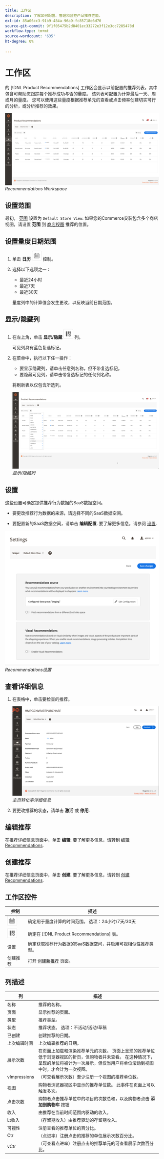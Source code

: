 ```yaml
---
title: 工作区
description: 了解如何配置、管理和监控产品推荐性能。
exl-id: 85a06cc3-91b9-484a-96a9-fc85718e6d70
source-git-commit: 9f1f05475b2d8401ec33272e3f12e3cc7285478d
workflow-type: tm+mt
source-wordcount: '635'
ht-degree: 0%

---
```


# 工作区

的 [!DNL Product Recommendations] 工作区会显示以前配置的推荐列表，其中包含可帮助您跟踪每个推荐成功与否的量度。 该列表可配置为计算最后一天、周或月的量度。 您可以使用这些量度根据推荐单元的查看或点击频率创建切实可行的分析，或分析推荐的效果。

![Recommendations工作区](assets/workspace.png)
_Recommendations Workspace_

## 设置范围

最初， [范围](https://docs.magento.com/user-guide/stores/websites-stores-views.html) 设置为 `Default Store View`. 如果您的Commerce安装包含多个商店视图，请设置 **范围** 到 [商店视图](https://docs.magento.com/user-guide/configuration/scope.html) 推荐的位置。

## 设置量度日期范围

1. 单击 **日历** ![日历选择器](assets/icon-calendar.png) 控制。

1. 选择以下选项之一：

   - 最近24小时
   - 最近7天
   - 最近30天

   量度列中的计算值会发生更改，以反映当前日期范围。

## 显示/隐藏列

1. 在左上角，单击 **显示/隐藏** ![列选择器](assets/icon-show-hide-columns.png) 列。

   可见列具有蓝色复选标记。

1. 在菜单中，执行以下任一操作：

   - 要显示隐藏列，请单击任意列名称，但不带复选标记。
   - 要隐藏可见列，请单击带复选标记的任何列名称。

   将刷新表以仅包含所选列。

   ![Recommendations工作区](assets/workspace-select-columns.png)
   _显示/隐藏列_

## 设置

这些设置可确定提供推荐行为数据的SaaS数据空间。

- 要更改推荐行为数据的来源，请选择不同的SaaS数据空间。

- 要配置新的SaaS数据空间，请单击 **编辑配置**. 要了解更多信息，请参阅 [设置](settings.md).

![Recommendations设置](assets/settings.png)
_Recommendations设置_

## 查看详细信息

1. 在表格中，单击要检查的推荐。

   ![Recommendations工作区](assets/recommendation-detail.png)
   _主页转化率详细信息_

1. 要更改推荐的状态，请单击 **激活** 或 **停用**.

## 编辑推荐

在推荐详细信息页面中，单击 **编辑**. 要了解更多信息，请转到 [编辑Recommendations](edit.md).

## 创建推荐

在推荐详细信息页面中，单击 **创建**. 要了解更多信息，请转到 [创建Recommendations](create.md).

## 工作区控件

| 控制 | 描述 |
|---|---|
| ![日历选择器](assets/icon-calendar.png) | 确定用于量度计算的时间范围。 选项：24小时/7天/30天 |
| ![列选择器](assets/icon-show-hide-columns.png) | 确定在 [!DNL Product Recommendations] 表。 |
| 设置 | 确定获取推荐行为数据的SaaS数据空间，并启用可视相似性推荐类型。 |
| 创建推荐 | 打开 [创建新推荐](create.md) 页面。 |

## 列描述

| 列 | 描述 |
|---|---|
| 名称 | 推荐的名称。 |
| 页面 | 显示推荐的页面。 |
| 类型 | 推荐类型。 |
| 状态 | 推荐状态。 选项：不活动/活动/草稿 |
| 已创建 | 创建推荐的日期。 |
| 上次编辑时间 | 上次编辑推荐的日期。 |
| 展示次数 | 在页面上加载和渲染推荐单元的次数。 页面上呈现的推荐单位低于浏览器视区的折页，但购物者并未查看。 在这种情况下，呈现的单位将被计为一次展示，但仅当用户将单位滚动到视图中时，才会计为一次视图。 |
| vImpressions | （可查看展示次数）至少注册一个视图的推荐单位数。 |
| 视图 | 购物者浏览器视区中显示的推荐单位数。 此事件在页面上可以触发多次。 |
| 点击次数 | 购物者点击推荐单位中的项目的次数总和，以及购物者点击 **添加到购物车** 按钮 |
| 收入 | 由推荐在当前时间范围内驱动的收入。 |
| Lt收入 | （存留期收入）由推荐驱动的存留期收入。 |
| 可视性 | 注册查看的推荐单位的百分比。 |
| Ctr | （点进率）注册点击的推荐的单位展示次数百分比。 |
| vCtr | （可查看点进率）注册点击的推荐单元的可查看展示次数百分比。 |
